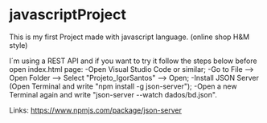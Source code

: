 # javascriptProject
This is my first Project made with javascript language. (online shop H&M style)

I´m using a REST API and if you want to try it follow the steps below before open index.html page:
  -Open Visual Studio Code or similar;
  -Go to File --> Open Folder --> Select "Projeto_IgorSantos" --> Open;
  -Install JSON Server (Open Terminal and write "npm install -g json-server");
  -Open a new Terminal again and write "json-server --watch dados/bd.json".

Links:
https://www.npmjs.com/package/json-server
